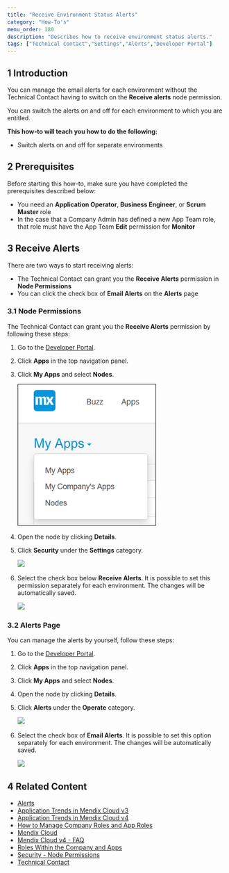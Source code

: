 ```yaml
---
title: "Receive Environment Status Alerts"
category: "How-To's"
menu_order: 180
description: "Describes how to receive environment status alerts."
tags: ["Technical Contact","Settings","Alerts","Developer Portal"]
---
```


## 1 Introduction

You can manage the email alerts for each environment without the Technical Contact having to switch on the **Receive alerts** node permission.

You can switch the alerts on and off for each environment to which you are entitled.

**This how-to will teach you how to do the following:**

* Switch alerts on and off for separate environments

## 2 Prerequisites

Before starting this how-to, make sure you have completed the prerequisites described below:

* You need an **Application Operator**, **Business Engineer**, or **Scrum Master** role
* In the case that a Company Admin has defined a new App Team role, that role must have the App Team **Edit** permission for **Monitor**    
    
## 3 Receive Alerts

There are two ways to start receiving alerts:

* The Technical Contact can grant you the **Receive Alerts** permission in **Node Permissions**
* You can click the check box of **Email Alerts** on the **Alerts** page

### 3.1 Node Permissions  

The Technical Contact can grant you the **Receive Alerts** permission by following these steps:

1. Go to the [Developer Portal](http://home.mendix.com).
2. Click **Apps** in the top navigation panel.
3.  Click **My Apps** and select **Nodes**.

    ![](attachments/general/myapps.png)

4. Open the node by clicking **Details**.
5.  Click **Security** under the **Settings** category.

    ![](attachments/settings/settings.png)

6.  Select the check box below **Receive Alerts**. It is possible to set this permission separately for each environment. The changes will be automatically saved.

    ![](attachments/settings/receive-alerts.png)

### 3.2 Alerts Page

You can manage the alerts by yourself, follow these steps:

1. Go to the [Developer Portal](http://home.mendix.com).
2. Click **Apps** in the top navigation panel.
3. Click **My Apps** and select **Nodes**.
4. Open the node by clicking **Details**.
5.  Click **Alerts** under the **Operate** category. 

    ![](attachments/operate/operate.png)

6. Select the check box of **Email Alerts**.  It is possible to set this option separately for each environment. The changes will be automatically saved.

    ![](attachments/operate/email-alerts.png)

## 4 Related Content

* [Alerts](/developerportal/operate/monitoring-application-health)
* [Application Trends in Mendix Cloud v3](/developerportal/operate/trends)
* [Application Trends in Mendix Cloud v4](/developerportal/operate/trends-v4)
* [How to Manage Company Roles and App Roles](/developerportal/howto/change-roles)
* [Mendix Cloud](/deployment/mendixcloud)
* [Mendix Cloud v4 - FAQ](/deployment/mendixcloud/mxcloudv4)
* [Roles Within the Company and Apps](/developerportal/general/roles)
* [Security - Node Permissions](/developerportal/settings/node-permissions) 
* [Technical Contact](/developerportal/general/technical-contact)
